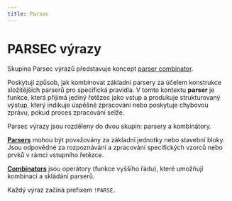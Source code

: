 ```yaml
---
title: Parsec
---
```


# PARSEC výrazy

Skupina Parsec výrazů představuje koncept [parser combinator](https://en.wikipedia.org/wiki/Parser_combinator).

Poskytují způsob, jak kombinovat základní parsery za účelem konstrukce složitějších parserů pro specifická pravidla. V tomto kontextu **parser** je funkce, která přijímá jediný řetězec jako vstup a produkuje strukturovaný výstup, který indikuje úspěšné zpracování nebo poskytuje chybovou zprávu, pokud proces zpracování selže.

Parsec výrazy jsou rozděleny do dvou skupin: parsery a kombinátory.

[**Parsers**](./parser.md) mohou být považovány za základní jednotky nebo stavební bloky. Jsou odpovědné za rozpoznávání a zpracování specifických vzorců nebo prvků v rámci vstupního řetězce.

[**Combinators**](./combinator.md) jsou operátory (funkce vyššího řádu), které umožňují kombinaci a skládání parserů.

Každý výraz začíná prefixem ```!PARSE.```